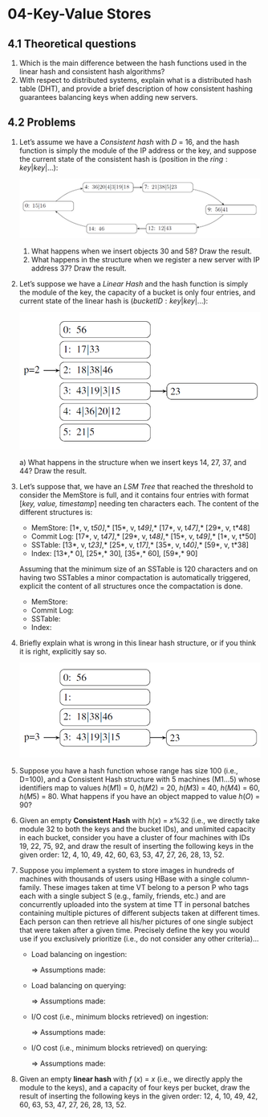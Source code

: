 # 04-Key-Value Stores

## 4.1 Theoretical questions

1. Which is the main difference between the hash functions used in the linear hash and consistent hash algorithms?
2. With respect to distributed systems, explain what is a distributed hash table (DHT), and provide a brief description of how consistent hashing guarantees balancing keys when adding new servers.

## 4.2 Problems

1. Let’s assume we have a *Consistent hash* with *D* = 16, and the hash function is simply the module of the IP address or the key, and suppose the current state of the consistent hash is (position in the $ring:key|key|...$):
    
    ![Untitled](04-Key-Value%20Stores/Untitled.png)
    
    1. What happens when we insert objects 30 and 58? Draw the result.
    2. What happens in the structure when we register a new server with IP address 37? Draw the result.
2. Let’s suppose we have a *Linear Hash* and the hash function is simply the module of the key, the capacity of a bucket is only four entries, and current state of the linear hash is $(bucketID: key|key|...)$:
    
    ![Untitled](04-Key-Value%20Stores/Untitled%201.png)
    
    a) What happens in the structure when we insert keys 14, 27, 37, and 44? Draw the result.
    
3. Let’s suppose that, we have an *LSM Tree* that reached the threshold to consider the MemStore is full, and it contains four entries with format [*key, value, timestamp*] needing ten characters each. The content of the different structures is:
    - MemStore: [1*, v, t*50]*,* [15*, v, t*49]*,* [17*, v, t*47]*,* [29*, v, t*48]
    - Commit Log: [17*, v, t*47]*,* [29*, v, t*48]*,* [15*, v, t*49]*,* [1*, v, t*50]
    - SSTable: [13*, v, t*23]*,* [25*, v, t*17]*,* [35*, v, t*40]*,* [59*, v, t*38]
    - Index: [13*,* 0]*,* [25*,* 30]*,* [35*,* 60]*,* [59*,* 90]
    
    Assuming that the minimum size of an SSTable is 120 characters and on having two SSTables a minor compactation is automatically triggered, explicit the content of all structures once the compactation is done.
    
    - MemStore:
    - Commit Log:
    - SSTable:
    - Index:
4. Briefly explain what is wrong in this linear hash structure, or if you think it is right, explicitly say so. 
    
    ![Untitled](04-Key-Value%20Stores/Untitled%202.png)
    
5. Suppose you have a hash function whose range has size 100 (i.e., D=100), and a Consistent Hash structure with 5 machines (M1...5) whose identifiers map to values *h*(*M*1) = 0, *h*(*M*2) = 20, *h*(*M*3) = 40, *h*(*M*4) = 60, *h*(*M*5) = 80. What happens if you have an object mapped to value *h*(*O*) = 90?
6. Given an empty **Consistent Hash** with *h*(*x*) = *x*%32 (i.e., we directly take module 32 to both the keys and the bucket IDs), and unlimited capacity in each bucket, consider you have a cluster of four machines with IDs 19, 22, 75, 92, and draw the result of inserting the following keys in the given order: 12, 4, 10, 49, 42, 60, 63, 53, 47, 27, 26, 28, 13, 52.
7. Suppose you implement a system to store images in hundreds of machines with thousands of users using HBase with a single column-family. These images taken at time VT belong to a person P who tags each with a single subject S (e.g., family, friends, etc.) and are concurrently uploaded into the system at time TT in personal batches containing multiple pictures of different subjects taken at different times. Each person can then retrieve all his/her pictures of one single subject that were taken after a given time. Precisely define the key you would use if you exclusively prioritize (i.e., do not consider any other criteria)...
    - Load balancing on ingestion:
        
        ⇒ Assumptions made:
        
    - Load balancing on querying:
        
        ⇒ Assumptions made:
        
    - I/O cost (i.e., minimum blocks retrieved) on ingestion:
        
        ⇒ Assumptions made:
        
    - I/O cost (i.e., minimum blocks retrieved) on querying:
        
        ⇒ Assumptions made:
        
8. Given an empty **linear hash** with *f* (*x*) = *x* (i.e., we directly apply the module to the keys), and a capacity of four keys per bucket, draw the result of inserting the following keys in the given order: 12, 4, 10, 49, 42, 60, 63, 53, 47, 27, 26, 28, 13, 52.